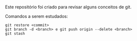 Este repositório foi criado para revisar alguns conceitos de git. 

Comandos a serem estudados:
```
git restore <commit>
git branch -d <branch> e git push origin --delete <branch>
git stash
```
